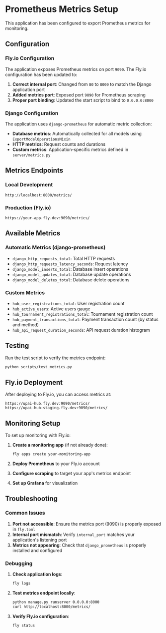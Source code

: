 # Prometheus Metrics Setup

This application has been configured to export Prometheus metrics for monitoring.

## Configuration

### Fly.io Configuration

The application exposes Prometheus metrics on port `9090`. The Fly.io configuration has been updated to:

1. **Correct internal port**: Changed from `80` to `8000` to match the Django application port
2. **Added metrics port**: Exposed port `9090` for Prometheus scraping
3. **Proper port binding**: Updated the start script to bind to `0.0.0.0:8000`

### Django Configuration

The application uses `django-prometheus` for automatic metric collection:

- **Database metrics**: Automatically collected for all models using `ExportModelOperationsMixin`
- **HTTP metrics**: Request counts and durations
- **Custom metrics**: Application-specific metrics defined in `server/metrics.py`

## Metrics Endpoints

### Local Development
```
http://localhost:8000/metrics/
```

### Production (Fly.io)
```
https://your-app.fly.dev:9090/metrics/
```

## Available Metrics

### Automatic Metrics (django-prometheus)
- `django_http_requests_total`: Total HTTP requests
- `django_http_requests_latency_seconds`: Request latency
- `django_model_inserts_total`: Database insert operations
- `django_model_updates_total`: Database update operations
- `django_model_deletes_total`: Database delete operations

### Custom Metrics
- `hub_user_registrations_total`: User registration count
- `hub_active_users`: Active users gauge
- `hub_tournament_registrations_total`: Tournament registration count
- `hub_payment_transactions_total`: Payment transaction count (by status and method)
- `hub_api_request_duration_seconds`: API request duration histogram

## Testing

Run the test script to verify the metrics endpoint:

```bash
python scripts/test_metrics.py
```

## Fly.io Deployment

After deploying to Fly.io, you can access metrics at:

```
https://upai-hub.fly.dev:9090/metrics/
https://upai-hub-staging.fly.dev:9090/metrics/
```

## Monitoring Setup

To set up monitoring with Fly.io:

1. **Create a monitoring app** (if not already done):
   ```bash
   fly apps create your-monitoring-app
   ```

2. **Deploy Prometheus** to your Fly.io account
3. **Configure scraping** to target your app's metrics endpoint
4. **Set up Grafana** for visualization

## Troubleshooting

### Common Issues

1. **Port not accessible**: Ensure the metrics port (9090) is properly exposed in `fly.toml`
2. **Internal port mismatch**: Verify `internal_port` matches your application's listening port
3. **Metrics not appearing**: Check that `django_prometheus` is properly installed and configured

### Debugging

1. **Check application logs**:
   ```bash
   fly logs
   ```

2. **Test metrics endpoint locally**:
   ```bash
   python manage.py runserver 0.0.0.0:8000
   curl http://localhost:8000/metrics/
   ```

3. **Verify Fly.io configuration**:
   ```bash
   fly status
   ```